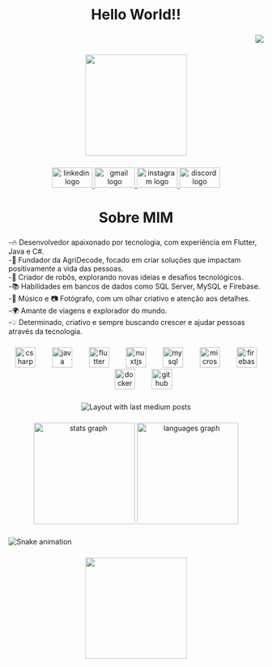 <br clear="both">

<h1 align="center">Hello World!!</h1>

###

<div align="right">
  <img src="https://profile-counter.glitch.me/Oviquitor/count.svg?"  />
</div>

###

<div align="center">
  <img height="200" src="https://drive.google.com/file/d/1B70yLTYYbNwM4nsnOGMgQcxT-h0opgXr/view?usp=drive_link"  />
</div>

###

<div align="center">
  <a href="https://www.linkedin.com/in/victor-gabriel-correa-silva-1a8030233" target="_blank">
    <img src="https://raw.githubusercontent.com/maurodesouza/profile-readme-generator/master/src/assets/icons/social/linkedin/default.svg" width="80" height="40" alt="linkedin logo"  />
  </a>
  <a href="mailto:victorgabrielcorreasilva0@gmail.com" target="_blank">
    <img src="https://raw.githubusercontent.com/maurodesouza/profile-readme-generator/master/src/assets/icons/social/gmail/default.svg" width="80" height="40" alt="gmail logo"  />
  </a>
  <a href="https://www.instagram.com/oviquitor" target="_blank">
    <img src="https://raw.githubusercontent.com/maurodesouza/profile-readme-generator/master/src/assets/icons/social/instagram/default.svg" width="80" height="40" alt="instagram logo"  />
  </a>
  <a href="https://discord.gg/WHX5qqsa" target="_blank">
    <img src="https://raw.githubusercontent.com/maurodesouza/profile-readme-generator/master/src/assets/icons/social/discord/default.svg" width="80" height="40" alt="discord logo"  />
  </a>
</div>

###

<h1 align="center">Sobre MIM</h1>

###

<p align="left">-🔥 Desenvolvedor apaixonado por tecnologia, com experiência em Flutter, Java e C#.<br>-🚀 Fundador da AgriDecode, focado em criar soluções que impactam positivamente a vida das pessoas.<br>-🤖 Criador de robôs, explorando novas ideias e desafios tecnológicos.<br>-📚 Habilidades em bancos de dados como SQL Server, MySQL e Firebase.<br>-🎵 Músico e 📷 Fotógrafo, com um olhar criativo e atenção aos detalhes.<br>-🌍 Amante de viagens e explorador do mundo.<br>-💡 Determinado, criativo e sempre buscando crescer e ajudar pessoas através da tecnologia.</p>

###

<div align="center">
  <img src="https://cdn.jsdelivr.net/gh/devicons/devicon/icons/csharp/csharp-original.svg" height="40" alt="csharp logo"  />
  <img width="25" />
  <img src="https://cdn.jsdelivr.net/gh/devicons/devicon/icons/java/java-original.svg" height="40" alt="java logo"  />
  <img width="25" />
  <img src="https://cdn.jsdelivr.net/gh/devicons/devicon/icons/flutter/flutter-original.svg" height="40" alt="flutter logo"  />
  <img width="25" />
  <img src="https://cdn.jsdelivr.net/gh/devicons/devicon/icons/nuxtjs/nuxtjs-original.svg" height="40" alt="nuxtjs logo"  />
  <img width="25" />
  <img src="https://cdn.jsdelivr.net/gh/devicons/devicon/icons/mysql/mysql-original.svg" height="40" alt="mysql logo"  />
  <img width="25" />
  <img src="https://cdn.jsdelivr.net/gh/devicons/devicon/icons/microsoftsqlserver/microsoftsqlserver-plain.svg" height="40" alt="microsoftsqlserver logo"  />
  <img width="25" />
  <img src="https://cdn.jsdelivr.net/gh/devicons/devicon/icons/firebase/firebase-plain.svg" height="40" alt="firebase logo"  />
  <img width="25" />
  <img src="https://cdn.jsdelivr.net/gh/devicons/devicon/icons/docker/docker-original.svg" height="40" alt="docker logo"  />
  <img width="25" />
  <img src="https://cdn.jsdelivr.net/gh/devicons/devicon/icons/github/github-original.svg" height="40" alt="github logo"  />
</div>

###

<div align="center">
  <img src="https://github-read-medium-git-main.pahlevikun.vercel.app/latest?limit=4&username=Oviquitor" alt="Layout with last medium posts"  />
</div>

###

<div align="center">
  <img src="https://github-readme-stats.vercel.app/api?username=Oviquitor&hide_title=false&hide_rank=false&show_icons=true&include_all_commits=true&count_private=true&disable_animations=false&theme=gotham&locale=en&hide_border=false&order=1" height="200" alt="stats graph"  />
  <img src="https://github-readme-stats.vercel.app/api/top-langs?username=Oviquitor&locale=pt-br&hide_title=false&layout=compact&card_width=320&langs_count=6&theme=gotham&hide_border=false&order=2" height="200" alt="languages graph"  />
</div>

###

<img src="https://raw.githubusercontent.com/Oviquitor/Oviquitor/output/snake.svg" alt="Snake animation" />

###

<div align="center">
  <img height="200" src="https://drive.google.com/file/d/1iOcAnvbGCffl12a0HWw3CfqchKSXvL-h/view?usp=drive_link"  />
</div>

###
